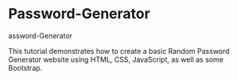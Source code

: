# Password-Generator

assword-Generator

This tutorial demonstrates how to create a basic Random Password Generator website using HTML, CSS, JavaScript, as well as some Bootstrap.